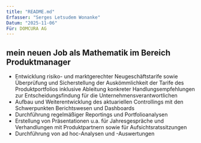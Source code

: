 ```yaml
---
title: "README.md"
Erfasser: "Serges Letsudem Wonanke"
Datum: "2025-11-06"
Für: DOMCURA AG
---
```



## mein neuen Job als Mathematik im Bereich Produktmanager

* Entwicklung risiko- und marktgerechter Neugeschäftstarife sowie Überprüfung und Sicherstellung der Auskömmlichkeit der Tarife des Produktportfolios inklusive Ableitung konkreter Handlungsempfehlungen zur Entscheidungsfindung für die Unternehmensverantwortlichen
* Aufbau und Weiterentwicklung des aktuariellen Controllings mit den Schwerpunkten Berichtswesen und Dashboards
* Durchführung regelmäßiger Reportings und Portfolioanalysen
* Erstellung von Präsentationen u.a. für Jahresgespräche und Verhandlungen mit Produktpartnern sowie für Aufsichtsratssitzungen
* Durchführung von ad hoc-Analysen und -Auswertungen